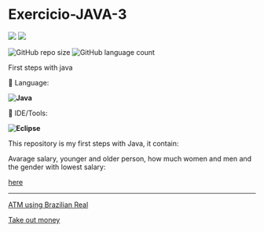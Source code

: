 # Exercicio-JAVA-3

<p align="left">

  <a href="https://www.linkedin.com/in/vitor-dietrich-69a3a8194/" alt="Linkedin">
  <img src="https://img.shields.io/badge/-Linkedin-0e76a8?style=flat-square&logo=Linkedin&logoColor=white&link=" /></a>
  
  <a href="https://www.instagram.com/vitor_dietrich/" alt="Instagram">
  <img src="https://img.shields.io/badge/-Instagram-DF0174?style=flat-square&labelColor=DF0174&logo=instagram&logoColor=white&link=LINK-DO-SEU-INSTAGRAM"/></a>
</p>  

![GitHub repo size](https://img.shields.io/github/repo-size/MrFahrenhei/Java-1?style=for-the-badge)
![GitHub language count](https://img.shields.io/github/languages/count/MrFahrenhei/Java-1?style=for-the-badge)

First steps with java

<p align="left">
  🦄 Language: <strong> 
  
  ![Java](https://img.shields.io/badge/Java-ED8B00?style=for-the-badge&logo=java&logoColor=white) 
  
  </strong>
</p>

<p align="left">
  💼 IDE/Tools: <strong>
  
  ![Eclipse](https://img.shields.io/badge/Eclipse-2C2255?style=for-the-badge&logo=eclipse&logoColor=white)
  
  </strong>
</p>

This repository is my first steps with Java, it contain:

<p>Avarage salary, younger and older person, how much women and men and the gender with lowest salary: </p> 

[here](https://github.com/VitorDietrich-Coder/Exercicio-JAVA-3/blob/main/Exercicio1.java) <hr>

[ATM using Brazilian Real](https://github.com/VitorDietrich-Coder/Exercicio-JAVA-3/blob/main/Exercicio2.java)

[Take out money](https://github.com/VitorDietrich-Coder/Exercicio-JAVA-3/blob/main/Exercicio3.java)
